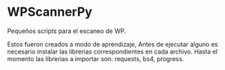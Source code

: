 # WPScannerPy
Pequeños scripts para el escaneo de WP.

Estos fueron creados a modo de aprendizaje,
Antes de ejecutar alguno es necesario instalar las librerias correspondientes en cada archivo.
Hasta el momento las librerias a importar son:
requests,
bs4,
progress.
